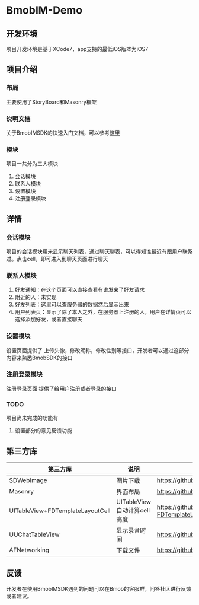 # BmobIM-Demo

## 开发环境
项目开发环境是基于XCode7，app支持的最低iOS版本为iOS7

## 项目介绍

### 布局
主要使用了StoryBoard和Masonry框架

### 说明文档
关于BmobIMSDK的快速入门文档，可以参考[这里](http://docs.bmob.cn/im/faststart/index.html?menukey=fast_start&key=start_im#index_iOS即时通讯服务)

### 模块

项目一共分为三大模块

1. 会话模块
2. 联系人模块
3. 设置模块
4. 注册登录模块

## 详情

### 会话模块
项目的会话模块用来显示聊天列表，通过聊天聊表，可以得知谁最近有跟用户联系过。点击cell，即可进入到聊天页面进行聊天

### 联系人模块

1. 好友通知：在这个页面可以直接查看有谁发来了好友请求
2. 附近的人：未实现
3. 好友列表：这里可以查服务器的数据然后显示出来
4. 用户列表页：显示了除了本人之外，在服务器上注册的人，用户在详情页可以选择添加好友，或者直接聊天

### 设置模块
设置页面提供了 上传头像，修改昵称，修改性别等接口，开发者可以通过这部分内容来熟悉BmobSDK的接口

### 注册登录模块
注册登录页面 提供了给用户注册或者登录的接口

### TODO

项目尚未完成的功能有

1. 设置部分的意见反馈功能


## 第三方库

| 第三方库 |     说明    | 地址 |
|---------|------------|-----|
| SDWebImage |图片下载|https://github.com/rs/SDWebImage|
| Masonry |界面布局|https://github.com/SnapKit/Masonry|
| UITableView+FDTemplateLayoutCell |UITableView 自动计算cell高度|https://github.com/forkingdog/UITableView-FDTemplateLayoutCell|
| UUChatTableView |显示录音时间|https://github.com/ZhipingYang/UUChatTableView|
| AFNetworking |下载文件|https://github.com/ZhipingYang/UUChatTableView|https://github.com/AFNetworking/AFNetworking|

## 反馈
开发者在使用BmobIMSDK遇到的问题可以在Bmob的客服群，问答社区进行反馈或者建议。
